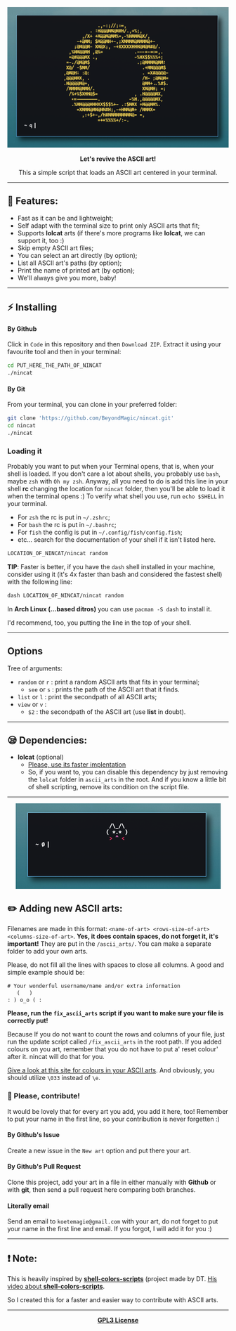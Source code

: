 <p align="center">
  <img src="/.github/preview.png" alt="Preview of one ASCII art in ST.">
</p>

<p align="center"><b>Let's revive the ASCII art!</b></p>

<p align="center">This a simple script that loads an ASCII art centered in your terminal.</p>

---

## 🌟 Features:
+ Fast as it can be and lightweight;
+ Self adapt with the terminal size to print only ASCII arts that fit;
+ Supports **lolcat** arts (if there's more programs like **lolcat**, we can support it, too :)
+ Skip empty ASCII art files;
+ You can select an art directly (by option);
+ List all ASCII art's paths (by option);
+ Print the name of printed art (by option);
+ We'll always give you more, baby!

---

## ⚡ Installing

#### By Github

Click in `Code` in this repository and then `Download ZIP`. Extract it using your favourite tool and then in your terminal: 
```zsh
cd PUT_HERE_THE_PATH_OF_NINCAT
./nincat
```

#### By Git

From your terminal, you can clone in your preferred folder:
```zsh
git clone 'https://github.com/BeyondMagic/nincat.git'
cd nincat
./nincat
```

### Loading it

Probably you want to put when your Terminal opens, that is, when your shell is loaded. If you don't care a lot about shells, you probably use `bash`, maybe `zsh` with `Oh my zsh`.
Anyway, all you need to do is add this line in your shell **rc** changing the location for `nincat` folder, then you'll be able to load it when the terminal opens :)
To verify what shell you use, run `echo $SHELL` in your terminal.

+ For `zsh` the rc is put in `~/.zshrc`;
+ For `bash` the rc is put in `~/.bashrc`;
+ For `fish` the config is put in `~/.config/fish/config.fish`;
+ etc... search for the documentation of your shell if it isn't listed here.

```zsh
LOCATION_OF_NINCAT/nincat random
```

**TIP**: Faster is better, if you have the `dash` shell installed in your machine, consider using it (it's 4x faster than bash and considered the fastest shell) with the following line:
```zsh
dash LOCATION_OF_NINCAT/nincat random
```

In **Arch Linux (...based ditros)** you can use `pacman -S dash` to install it.

I'd recommend, too, you putting the line in the top of your shell.

<!-- ### Arch Linux (...based distros)

With an AUR helper, you can install it with the package called `nincat-git`.
E.j. with yay:

```zsh
yay -s nincat-git
```
-->

<!-- ## Updating:

...

-->

----

## Options

Tree of arguments:

+ `random` or `r` : print a random ASCII arts that fits in your terminal;
  - `see` or `s` : prints the path of the ASCII art that it finds.
+ `list` or `l` : print the secondpath of all ASCII arts;
+ `view` or `v` : 
  - `$2` : the secondpath of the ASCII art (use **list** in doubt).

----

## 😪 Dependencies:
+ **lolcat** (optional)
  - [Please, use its faster implentation](https://github.com/jaseg/lolcat)
  - So, if you want to, you can disable this dependency by just removing the `lolcat` folder in `ascii_arts` in the root. And if you know a little bit of shell scripting, remove its condition on the script file.

----

<p align="center">
  <img align="center" src="/.github/new_art.png" alt="Preview of one ASCII art with lolcat."/>
</p>

## ✏️  Adding new ASCII arts:

Filenames are made in this format: `<name-of-art> <rows-size-of-art> <columns-size-of-art>`. **Yes, it does contain spaces, do not forget it, it's important!** They are put in the `/ascii_arts/`. You can make a separate folder to add your own arts.

Please, do not fill all the lines with spaces to close all columns. A good and simple example should be:
```
# Your wonderful username/name and/or extra information
   (   )
: ) o_o ( :
```

**Please, run the `fix_ascii_arts` script if you want to make sure your file is correctly put!**

Because If you do not want to count the rows and columns of your file, just run the update script called `/fix_ascii_arts` in the root path.
If you added colours on you art, remember that you do not have to put a' reset colour' after it. nincat will do that for you.

[Give a look at this site for colours in your ASCII arts](https://misc.flogisoft.com/bash/tip_colors_and_formatting).
And obviously, you should utilize `\033` instead of `\e`.

### 💞 Please, contribute!

It would be lovely that for every art you add, you add it here, too! Remember to put your name in the first line, so your contribution is never forgetten :)

#### By Github's Issue

Create a new issue in the `New art` option and put there your art.

#### By Github's Pull Request

Clone this project, add your art in a file in either manually with **Github** or with **git**, then send a pull request here comparing both branches.

#### Literally email

Send an email to `koetemagie@gmail.com` with your art, do not forget to put your name in the first line and email. If you forgot, I will add it for you :)

---

## ❗ Note:

This is heavily inspired by [**shell-colors-scripts**](https://gitlab.com/dwt1/shell-color-scripts/-/tree/master) (project made by DT. [His video about **shell-colors-scripts**](https://www.youtube.com/watch?v=8Z1OKN6TgxI).

So I created this for a faster and easier way to contribute with ASCII arts.

---

<p align="center">
  <a href="/LICENSE"><b>GPL3 License</b></a>
</p>

